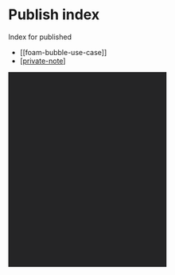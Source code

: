 # Publish index
Index for published

- [[foam-bubble-use-case]]
- [[private-note]]


![test](2021-06-09-13-21-05.png)

[//begin]: # "Autogenerated link references for markdown compatibility"
[private-note]: private-note "private-note"
[//end]: # "Autogenerated link references"